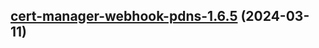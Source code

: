 

## [cert-manager-webhook-pdns-1.6.5](https://github.com/cyr-ius/truenas-charts/compare/cert-manager-webhook-pdns-1.6.4...cert-manager-webhook-pdns-1.6.5) (2024-03-11)

